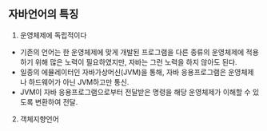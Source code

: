 ## 자바언어의 특징
1. 운영체제에 독립적이다
  * 기존의 언어는 한 운영체제에 맞게 개발된 프로그램을 다른 종류의 운영체제에 적용하기 위해 많은 노력이 필요하였지만, 자바는 그런 노력을 하지 않아도 된다.
  * 일종의 에뮬레이터인 자바가상머신(JVM)을 통해, 자바 응용프로그램은 운영체제나 하드웨어가 아닌 JVM하고만 통신.
  * JVM이 자바 응용프로그램으로부터 전달받은 명령을 해당 운영체제가 이해할 수 있도록 변환하여 전달.

2. 객체지향언어
  
